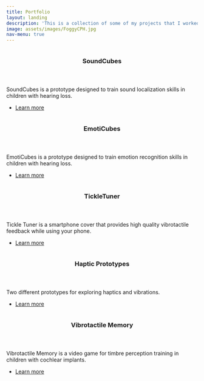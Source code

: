 ```yaml
---
title: Portfolio
layout: landing
description: 'This is a collection of some of my projects that I worked on in the last years.'
image: assets/images/FoggyCPH.jpg
nav-menu: true
---
```


<!-- Main -->
<div id="main">

<!-- One
<section id="one">
	<div class="inner">
		<header class="major">
			<h2>Sed amet aliquam</h2>
		</header>
		<p>Test.</p>
	</div>
</section> -->

<!-- Two -->
<section id="two" class="spotlights">
	<section>
		<a href="SoundCubes.html" class="image">
			<img src="{% link assets/images/SoundCubes_User.jpg %}" alt="" data-position="center center" />
		</a>
		<div class="content">
			<div class="inner">
				<header class="major">
					<h3>SoundCubes</h3>
				</header>
				<p>SoundCubes is a prototype designed to train sound localization skills in children with hearing loss.</p>
				<ul class="actions">
					<li><a href="SoundCubes.html" class="button">Learn more</a></li>
				</ul>
			</div>
		</div>
	</section>
	<section>
		<a href="EmotiCubes.html" class="image">
			<img src="{% link assets/images/EmotiCubes_Light.jpg %}" alt="" data-position="center center" />
		</a>
		<div class="content">
			<div class="inner">
				<header class="major">
					<h3>EmotiCubes</h3>
				</header>
				<p>EmotiCubes is a prototype designed to train emotion recognition skills in children with hearing loss.</p>
				<ul class="actions">
					<li><a href="EmotiCubes.html" class="button">Learn more</a></li>
				</ul>
			</div>
		</div>
	</section>
	<section>
		<a href="TickleTuner.html" class="image">
			<img src="{% link assets/images/TickleTuner_Back.jpg %}" alt="" data-position="top center" />
		</a>
		<div class="content">
			<div class="inner">
				<header class="major">
					<h3>TickleTuner</h3>
				</header>
				<p>Tickle Tuner is a smartphone cover that provides high quality vibrotactile feedback while using your phone.</p>
				<ul class="actions">
					<li><a href="TickleTuner.html" class="button">Learn more</a></li>
				</ul>
			</div>
		</div>
	</section>
		<section>
		<a href="HapticPrototypes.html" class="image">
			<img src="{% link assets/images/iPad_Back2.jpg %}" alt="" data-position="top center" />
		</a>
		<div class="content">
			<div class="inner">
				<header class="major">
					<h3>Haptic Prototypes</h3>
				</header>
				<p>Two different prototypes for exploring haptics and vibrations.</p>
				<ul class="actions">
					<li><a href="HapticPrototypes.html" class="button">Learn more</a></li>
				</ul>
			</div>
		</div>
	</section>
	<section>
		<a href="Videogame.html" class="image">
			<img src="{% link assets/images/Vibrotactile_Videogame.png %}" alt="" data-position="center center" />
		</a>
		<div class="content">
			<div class="inner">
				<header class="major">
					<h3>Vibrotactile Memory</h3>
				</header>
				<p>Vibrotactile Memory is a video game for timbre perception training in children with cochlear implants.</p>
				<ul class="actions">
					<li><a href="Videogame.html" class="button">Learn more</a></li>
				</ul>
			</div>
		</div>
	</section>
	

<!-- Three
<section id="three">
	<div class="inner">
		<header class="major">
			<h2>Massa libero</h2>
		</header>
		<p>Nullam et orci eu lorem consequat tincidunt vivamus et sagittis libero. Mauris aliquet magna magna sed nunc rhoncus pharetra. Pellentesque condimentum sem. In efficitur ligula tate urna. Maecenas laoreet massa vel lacinia pellentesque lorem ipsum dolor. Nullam et orci eu lorem consequat tincidunt. Vivamus et sagittis libero. Mauris aliquet magna magna sed nunc rhoncus amet pharetra et feugiat tempus.</p>
		<ul class="actions">
			<li><a href="generic.html" class="button next">Get Started</a></li>
		</ul>
	</div>
</section>
</div> -->
